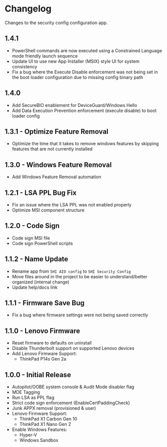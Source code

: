 # Changelog

Changes to the security config configuration app.

## 1.4.1

- PowerShell commands are now executed using a Constrained Language mode friendly launch sequence
- Update UI to use new App Installer (MSIX) style UI for system consistency
- Fix a bug where the Execute Disable enforcement was not being set in the boot loader configuration due to missing config binary path

## 1.4.0

- Add SecureBIO enablement for DeviceGuard/Windows Hello
- Add Data Execution Prevention enforcement (execute disable) to boot loader config

## 1.3.1 - Optimize Feature Removal

- Optimize the time that it takes to remove windows features by skipping features that are not currently installed

## 1.3.0 - Windows Feature Removal

- Add Windows Feature Removal automation

## 1.2.1 - LSA PPL Bug Fix

- Fix an issue where the LSA PPL was not enabled properly
- Optimize MSI component structure

## 1.2.0 - Code Sign

- Code sign MSI file
- Code sign PowerShell scripts

## 1.1.2 - Name Update

- Rename app from `SHI AIO config` to `SHI Security Config`
- Move files around in the project to be easier to understand/better organized (internal change)
- Update help/docs link

## 1.1.1 - Firmware Save Bug

- Fix a bug where firmware settings were not being saved correctly

## 1.1.0 - Lenovo Firmware

- Reset firmware to defaults on uninstall
- Disable Thunderbolt support on supported Lenovo devices
- Add Lenovo Firmware Support:
    - ThinkPad P14s Gen 2a

## 1.0.0 - Initial Release

- Autopilot/OOBE system console & Audit Mode disabler flag
- MDE Tagging
- Run LSA as PPL flag
- Strict code sign enforcement (EnableCertPaddingCheck)
- Junk APPX removal (provisioned & user)
- Lenovo Firmware Support:
    - ThinkPad X1 Carbon Gen 10
    - ThinkPad X1 Nano Gen 2
- Enable Windows Features:
    - Hyper-V
    - Windows Sandbox

